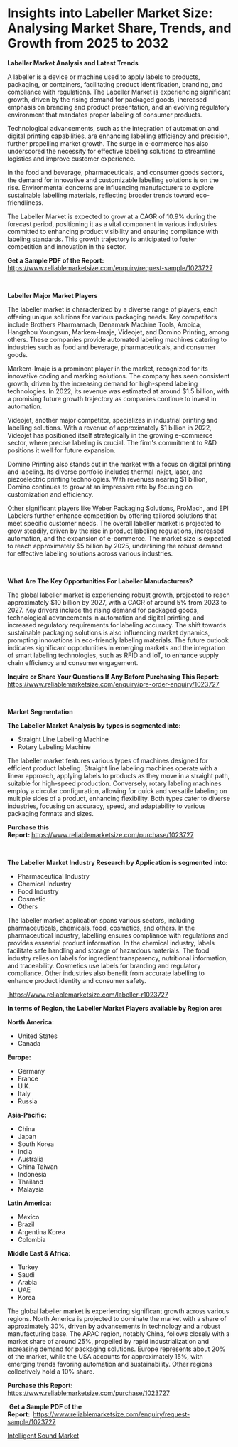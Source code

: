 <p><h1>Insights into Labeller Market Size: Analysing Market Share, Trends, and Growth from 2025 to 2032</h1></p><p><strong>Labeller Market Analysis and Latest Trends</strong></p>
<p><p>A labeller is a device or machine used to apply labels to products, packaging, or containers, facilitating product identification, branding, and compliance with regulations. The Labeller Market is experiencing significant growth, driven by the rising demand for packaged goods, increased emphasis on branding and product presentation, and an evolving regulatory environment that mandates proper labeling of consumer products. </p><p>Technological advancements, such as the integration of automation and digital printing capabilities, are enhancing labelling efficiency and precision, further propelling market growth. The surge in e-commerce has also underscored the necessity for effective labeling solutions to streamline logistics and improve customer experience. </p><p>In the food and beverage, pharmaceuticals, and consumer goods sectors, the demand for innovative and customizable labelling solutions is on the rise. Environmental concerns are influencing manufacturers to explore sustainable labelling materials, reflecting broader trends toward eco-friendliness. </p><p>The Labeller Market is expected to grow at a CAGR of 10.9% during the forecast period, positioning it as a vital component in various industries committed to enhancing product visibility and ensuring compliance with labeling standards. This growth trajectory is anticipated to foster competition and innovation in the sector.</p></p>
<p><strong>Get a Sample PDF of the Report:&nbsp;</strong> <a href="https://www.reliablemarketsize.com/enquiry/request-sample/1023727?utm_campaign=2941&utm_medium=2&utm_source=Github&utm_content=ia&utm_term=05032025&utm_id=labeller">https://www.reliablemarketsize.com/enquiry/request-sample/1023727</a></p>
<p>&nbsp;</p>
<p><strong>Labeller Major Market Players</strong></p>
<p><p>The labeller market is characterized by a diverse range of players, each offering unique solutions for various packaging needs. Key competitors include Brothers Pharmamach, Denamark Machine Tools, Ambica, Hangzhou Youngsun, Markem-Imaje, Videojet, and Domino Printing, among others. These companies provide automated labeling machines catering to industries such as food and beverage, pharmaceuticals, and consumer goods.</p><p>Markem-Imaje is a prominent player in the market, recognized for its innovative coding and marking solutions. The company has seen consistent growth, driven by the increasing demand for high-speed labeling technologies. In 2022, its revenue was estimated at around $1.5 billion, with a promising future growth trajectory as companies continue to invest in automation.</p><p>Videojet, another major competitor, specializes in industrial printing and labelling solutions. With a revenue of approximately $1 billion in 2022, Videojet has positioned itself strategically in the growing e-commerce sector, where precise labeling is crucial. The firm's commitment to R&D positions it well for future expansion.</p><p>Domino Printing also stands out in the market with a focus on digital printing and labeling. Its diverse portfolio includes thermal inkjet, laser, and piezoelectric printing technologies. With revenues nearing $1 billion, Domino continues to grow at an impressive rate by focusing on customization and efficiency.</p><p>Other significant players like Weber Packaging Solutions, ProMach, and EPI Labelers further enhance competition by offering tailored solutions that meet specific customer needs. The overall labeller market is projected to grow steadily, driven by the rise in product labeling regulations, increased automation, and the expansion of e-commerce. The market size is expected to reach approximately $5 billion by 2025, underlining the robust demand for effective labeling solutions across various industries.</p></p>
<p>&nbsp;</p>
<p><strong>What Are The Key Opportunities For Labeller Manufacturers?</strong></p>
<p><p>The global labeller market is experiencing robust growth, projected to reach approximately $10 billion by 2027, with a CAGR of around 5% from 2023 to 2027. Key drivers include the rising demand for packaged goods, technological advancements in automation and digital printing, and increased regulatory requirements for labeling accuracy. The shift towards sustainable packaging solutions is also influencing market dynamics, prompting innovations in eco-friendly labeling materials. The future outlook indicates significant opportunities in emerging markets and the integration of smart labeling technologies, such as RFID and IoT, to enhance supply chain efficiency and consumer engagement.</p></p>
<p><strong>Inquire or Share Your Questions If Any Before Purchasing This Report:</strong> <a href="https://www.reliablemarketsize.com/enquiry/pre-order-enquiry/1023727?utm_campaign=2941&utm_medium=2&utm_source=Github&utm_content=ia&utm_term=05032025&utm_id=labeller">https://www.reliablemarketsize.com/enquiry/pre-order-enquiry/1023727</a></p>
<p>&nbsp;</p>
<p><strong>Market Segmentation</strong></p>
<p><strong>The Labeller Market Analysis by types is segmented into:</strong></p>
<p><ul><li>Straight Line Labeling Machine</li><li>Rotary Labeling Machine</li></ul></p>
<p><p>The labeller market features various types of machines designed for efficient product labeling. Straight line labeling machines operate with a linear approach, applying labels to products as they move in a straight path, suitable for high-speed production. Conversely, rotary labeling machines employ a circular configuration, allowing for quick and versatile labeling on multiple sides of a product, enhancing flexibility. Both types cater to diverse industries, focusing on accuracy, speed, and adaptability to various packaging formats and sizes.</p></p>
<p><strong>Purchase this Report:&nbsp;</strong><a href="https://www.reliablemarketsize.com/purchase/1023727?utm_campaign=2941&utm_medium=2&utm_source=Github&utm_content=ia&utm_term=05032025&utm_id=labeller">https://www.reliablemarketsize.com/purchase/1023727</a></p>
<p>&nbsp;</p>
<p><strong>The Labeller Market Industry Research by Application is segmented into:</strong></p>
<p><ul><li>Pharmaceutical Industry</li><li>Chemical Industry</li><li>Food Industry</li><li>Cosmetic</li><li>Others</li></ul></p>
<p><p>The labeller market application spans various sectors, including pharmaceuticals, chemicals, food, cosmetics, and others. In the pharmaceutical industry, labelling ensures compliance with regulations and provides essential product information. In the chemical industry, labels facilitate safe handling and storage of hazardous materials. The food industry relies on labels for ingredient transparency, nutritional information, and traceability. Cosmetics use labels for branding and regulatory compliance. Other industries also benefit from accurate labelling to enhance product identity and consumer safety.</p></p>
<p><a href="https://www.reliablemarketsize.com/labeller-r1023727?utm_campaign=2941&utm_medium=2&utm_source=Github&utm_content=ia&utm_term=05032025&utm_id=labeller">&nbsp;https://www.reliablemarketsize.com/labeller-r1023727</a></p>
<p><strong>In terms of Region, the Labeller Market Players available by Region are:</strong></p>
<p>
    <p> <strong> North America: </strong>
        <ul>
            <li>United States</li>
            <li>Canada</li>
        </ul>
        </p> 
    <p> <strong> Europe: </strong>
        <ul>
            <li>Germany</li>
            <li>France</li>
            <li>U.K.</li>
            <li>Italy</li>
            <li>Russia</li>
        </ul>
        </p> 
    <p> <strong> Asia-Pacific: </strong>
        <ul>
            <li>China</li>
            <li>Japan</li>
            <li>South Korea</li>
            <li>India</li>
            <li>Australia</li>
            <li>China Taiwan</li>
            <li>Indonesia</li>
            <li>Thailand</li>
            <li>Malaysia</li>
        </ul>
        </p> 
    <p> <strong> Latin America: </strong>
        <ul>
            <li>Mexico</li>
            <li>Brazil</li>
            <li>Argentina Korea</li>
            <li>Colombia</li>
        </ul>
        </p> 
    <p> <strong> Middle East & Africa: </strong>
        <ul>
            <li>Turkey</li>
            <li>Saudi</li>
            <li>Arabia</li>
            <li>UAE</li>
            <li>Korea</li>
        </ul>
    </p>
    </p>
<p><p>The global labeller market is experiencing significant growth across various regions. North America is projected to dominate the market with a share of approximately 30%, driven by advancements in technology and a robust manufacturing base. The APAC region, notably China, follows closely with a market share of around 25%, propelled by rapid industrialization and increasing demand for packaging solutions. Europe represents about 20% of the market, while the USA accounts for approximately 15%, with emerging trends favoring automation and sustainability. Other regions collectively hold a 10% share.</p></p>
<p><strong>Purchase this Report: </strong><a href="https://www.reliablemarketsize.com/purchase/1023727?utm_campaign=2941&utm_medium=2&utm_source=Github&utm_content=ia&utm_term=05032025&utm_id=labeller">https://www.reliablemarketsize.com/purchase/1023727</a></p>
<p>&nbsp;<strong>Get a Sample PDF of the Report:&nbsp;&nbsp;</strong><a href="https://www.reliablemarketsize.com/enquiry/request-sample/1023727?utm_campaign=2941&utm_medium=2&utm_source=Github&utm_content=ia&utm_term=05032025&utm_id=labeller">https://www.reliablemarketsize.com/enquiry/request-sample/1023727</a></p>
<p><strong></strong></p>
<p><p><a href="https://github.com/memorirummy/Market-Research-Report-List-1/blob/main/intelligent-sound-market.md?utm_campaign=2941&utm_medium=2&utm_source=Github&utm_content=ia&utm_term=05032025&utm_id=labeller">Intelligent Sound Market</a></p></p>
